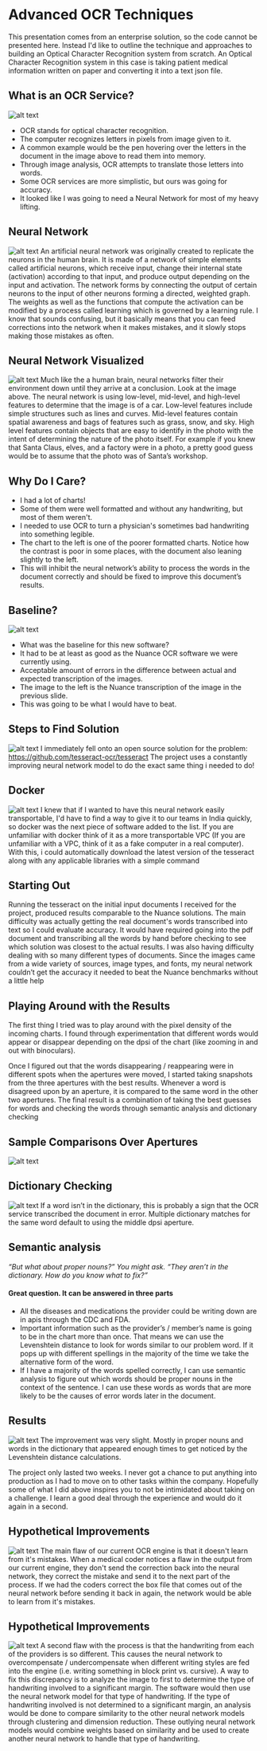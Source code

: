 # Advanced OCR Techniques
This presentation comes from an enterprise solution, so the code cannot be presented here. Instead I'd like to outline the technique and approaches to building an Optical Character Recognition system from scratch. An Optical Character Recognition system in this case is taking patient medical information written on paper and converting it into a text json file.

## What is an OCR Service?
![alt text](screens/screen01.png "Screen 1")
* OCR stands for optical character recognition.
* The computer recognizes letters in pixels from image given to it.
* A common example would be the pen hovering over the letters in the document in the image above to read them into memory.
* Through image analysis, OCR attempts to translate those letters into words.
* Some OCR services are more simplistic, but ours was going for accuracy.
* It looked like I was going to need a Neural Network for most of my heavy lifting.

## Neural Network
![alt text](screens/screen02.png "Screen 2")
An artificial neural network was originally created to replicate the neurons in the human brain. It is made of a network of simple elements called artificial neurons, which receive input, change their internal state (activation) according to that input, and produce output depending on the input and activation. The network forms by connecting the output of certain neurons to the input of other neurons forming a directed, weighted graph. The weights as well as the functions that compute the activation can be modified by a process called learning which is governed by a learning rule. I know that sounds confusing, but it basically means that you can feed corrections into the network when it makes mistakes, and it slowly stops making those mistakes as often.

## Neural Network Visualized
![alt text](screens/screen03.png "Screen 3")
Much like the a human brain, neural networks filter their environment down until they arrive at a conclusion. Look at the image above. The neural network is using low-level, mid-level, and high-level features to determine that the image is of a car. Low-level features include simple structures such as lines and curves. Mid-level features contain spatial awareness and bags of features such as grass, snow, and sky. High level features contain objects that are easy to identify in the photo with the intent of determining the nature of the photo itself. For example if you knew that Santa Claus, elves, and a factory were in a photo, a pretty good guess would be to assume that the photo was of Santa’s workshop.

## Why Do I Care?
* I had a lot of charts!
* Some of them were well formatted and without any handwriting, but most of them weren't.
* I needed to use OCR to turn a physician's sometimes bad handwriting into something legible.
* The chart to the left is one of the poorer formatted charts. Notice how the contrast is poor in some places, with the document also leaning slightly to the left.
* This will inhibit the neural network’s ability to process the words in the document correctly and should be fixed to improve this document’s results.

## Baseline?
![alt text](screens/screen04.png "Screen 4")
* What was the baseline for this new software?
* It had to be at least as good as the Nuance OCR software we were currently using.
* Acceptable amount of errors in the difference between actual and expected transcription of the images.
* The image to the left is the Nuance transcription of the image in the previous slide.
* This was going to be what I would have to beat.

## Steps to Find Solution
![alt text](screens/screen05.png "Screen 5")
I immediately fell onto an open source solution for the problem:
https://github.com/tesseract-ocr/tesseract
The project uses a constantly improving neural network model to do the exact same thing i needed to do!

## Docker
![alt text](screens/screen06.png "Screen 6")
I knew that if I wanted to have this neural network easily transportable, I'd have to find a way to give it to our teams in India quickly, so docker was the next piece of software added to the list. If you are unfamiliar with docker think of it as a more transportable VPC (If you are unfamiliar with a VPC, think of it as a fake computer in a real computer). With this, i could automatically download the latest version of the tesseract along with any applicable libraries with a simple command

## Starting Out
Running the tesseract on the initial input documents I received for the project, produced results comparable to the Nuance solutions. The main difficulty was actually getting the real document's words transcribed into text so I could evaluate accuracy. It would have required going into the pdf document and transcribing all the words by hand before checking to see which solution was closest to the actual results. I was also having difficulty dealing with so many different types of documents. Since the images came from a wide variety of sources, image types, and fonts, my neural network couldn’t get the accuracy it needed to beat the Nuance benchmarks without a little help

## Playing Around with the Results
The first thing I tried was to play around with the pixel density of the incoming charts. I found through experimentation that different words would appear or disappear depending on the dpsi of the chart (like zooming in and out with binoculars).

Once I figured out that the words disappearing / reappearing were in different spots when the apertures were moved, I started taking snapshots from the three apertures with the best results. Whenever a word is disagreed upon by an aperture, it is compared to the same word in the other two apertures. The final result is a combination of taking the best guesses for words and checking the words through semantic analysis and dictionary checking

## Sample Comparisons Over Apertures
![alt text](screens/screen07.png "Screen 7")

## Dictionary Checking
![alt text](screens/screen08.png "Screen 8")
If a word isn’t in the dictionary, this is probably a sign that the OCR service transcribed the document in error. Multiple dictionary matches for the same word default to using the middle dpsi aperture.

## Semantic analysis
_“But what about proper nouns?” You might ask. “They aren’t in the dictionary. How do you know what to fix?”_
#### Great question. It can be answered in three parts
* All the diseases and medications the provider could be writing down are in apis through the CDC and FDA.
* Important information such as the provider’s / member’s name is going to be in the chart more than once. That means we can use the Levenshtein distance to look for words similar to our problem word. If it pops up with different spellings in the majority of the time we take the alternative form of the word.
* If I have a majority of the words spelled correctly, I can use semantic analysis to figure out which words should be proper nouns in the context of the sentence. I can use these words as words that are more likely to be the causes of error words later in the document.

## Results
![alt text](screens/screen09.png "Screen 9")
The improvement was very slight. Mostly in proper nouns and words in the dictionary that appeared enough times to get noticed by the Levenshtein distance calculations.

The project only lasted two weeks. I never got a chance to put anything into production as I had to move on to other tasks within the company. Hopefully some of what I did above inspires you to not be intimidated about taking on a challenge. I learn a good deal through the experience and would do it again in a second.

## Hypothetical Improvements
![alt text](screens/screen10.png "Screen 10")
The main flaw of our current OCR engine is that it doesn't learn from it's mistakes. When a medical coder notices a flaw in the output from our current engine, they don't send the correction back into the neural network, they correct the mistake and send it to the next part of the process. If we had the coders correct the box file that comes out of the neural network before sending it back in again, the network would be able to learn from it's mistakes.

## Hypothetical Improvements
![alt text](screens/screen11.png "Screen 11")
A second flaw with the process is that the handwriting from each of the providers is so different. This causes the neural network to overcompensate / undercompensate when different writing styles are fed into the engine (i.e. writing something in block print vs. cursive). A way to fix this discrepancy is to analyze the image to first to determine the type of handwriting involved to a significant margin. The software would then use the neural network model for that type of handwriting. If the type of handwriting involved is not determined to a significant margin, an analysis would be done to compare similarity to the other neural network models through clustering and dimension reduction. These outlying neural network models would combine weights based on similarity and be used to create another neural network to handle that type of handwriting.
